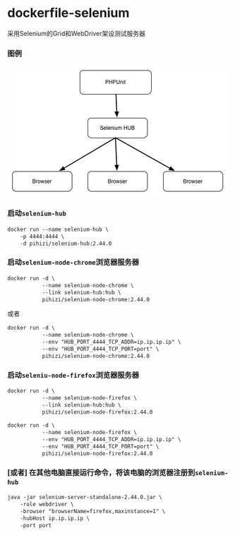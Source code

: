 dockerfile-selenium
===================

采用Selenium的Grid和WebDriver架设测试服务器

### 图例

![流程](flow.jpg)

### 启动`selenium-hub`

```
docker run --name selenium-hub \
    -p 4444:4444 \
    -d pihizi/selenium-hub:2.44.0
```

### 启动`selenium-node-chrome`浏览器服务器

```
docker run -d \
           --name selenium-node-chrome \
           --link selenium-hub:hub \
           pihizi/selenium-node-chrome:2.44.0
```

或者

```
docker run -d \
           --name selenium-node-chrome \
           --env "HUB_PORT_4444_TCP_ADDR=ip.ip.ip.ip" \
           --env "HUB_PORT_4444_TCP_PORT=port" \
           pihizi/selenium-node-chrome:2.44.0
```

### 启动`seleniu-node-firefox`浏览器服务器

```
docker run -d \
           --name selenium-node-firefox \
           --link selenium-hub:hub \
           pihizi/selenium-node-firefox:2.44.0
```

```
docker run -d \
           --name selenium-node-firefox \
           --env "HUB_PORT_4444_TCP_ADDR=ip.ip.ip.ip" \
           --env "HUB_PORT_4444_TCP_PORT=port" \
           pihizi/selenium-node-firefox:2.44.0
```

### [或者] 在其他电脑直接运行命令，将该电脑的浏览器注册到`selenium-hub`

```
java -jar selenium-server-standalone-2.44.0.jar \
    -role webdriver \
    -browser "browserName=firefox,maxinstance=1" \
    -hubHost ip.ip.ip.ip \
    -port port
```

